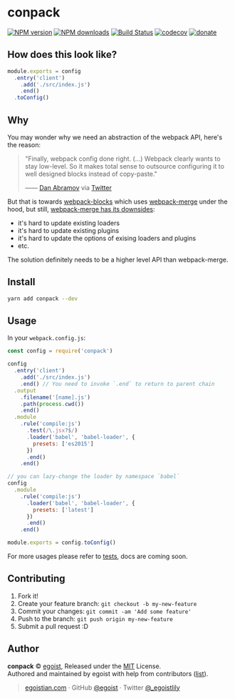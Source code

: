 # conpack

[![NPM version](https://img.shields.io/npm/v/conpack.svg?style=flat)](https://npmjs.com/package/conpack) [![NPM downloads](https://img.shields.io/npm/dm/conpack.svg?style=flat)](https://npmjs.com/package/conpack) [![Build Status](https://img.shields.io/circleci/project/egoist/conpack/master.svg?style=flat)](https://circleci.com/gh/egoist/conpack) [![codecov](https://codecov.io/gh/egoist/conpack/branch/master/graph/badge.svg)](https://codecov.io/gh/egoist/conpack)
 [![donate](https://img.shields.io/badge/$-donate-ff69b4.svg?maxAge=2592000&style=flat)](https://github.com/egoist/donate)

## How does this look like?

```js
module.exports = config
  .entry('client')
    .add('./src/index.js')
    .end()
  .toConfig()
```

## Why

You may wonder why we need an abstraction of the webpack API, here's the reason:

> "Finally, webpack config done right. (...) Webpack clearly wants to stay low-level. So it makes total sense to outsource configuring it to well designed blocks instead of copy-paste." 
>
> —— [Dan Abramov](https://github.com/gaearon) via [Twitter](https://twitter.com/dan_abramov/status/806249934399881216)

But that is towards [webpack-blocks](https://github.com/andywer/webpack-blocks) which uses [webpack-merge](https://github.com/survivejs/webpack-merge) under the hood, but still, [webpack-merge has its downsides](https://github.com/andywer/webpack-blocks/issues/34):

- it's hard to update existing loaders
- it's hard to update existing plugins
- it's hard to update the options of exising loaders and plugins
- etc.

The solution definitely needs to be a higher level API than webpack-merge.

## Install

```bash
yarn add conpack --dev
```

## Usage

In your `webpack.config.js`:

```js
const config = require('conpack')

config
  .entry('client')
    .add('./src/index.js')
    .end() // You need to invoke `.end` to return to parent chain
  .output
    .filename('[name].js')
    .path(process.cwd())
    .end()
  .module
    .rule('compile:js')
      .test(/\.jsx?$/)
      .loader('babel', 'babel-loader', {
        presets: ['es2015']
      })
      .end()
    .end()

// you can lazy-change the loader by namespace `babel`
config
  .module
    .rule('compile:js')
      .loader('babel', 'babel-loader', {
        presets: ['latest']
      })
      .end()
    .end()

module.exports = config.toConfig()
```

For more usages please refer to [tests](/test), docs are coming soon.

## Contributing

1. Fork it!
2. Create your feature branch: `git checkout -b my-new-feature`
3. Commit your changes: `git commit -am 'Add some feature'`
4. Push to the branch: `git push origin my-new-feature`
5. Submit a pull request :D


## Author

**conpack** © [egoist](https://github.com/egoist), Released under the [MIT](./LICENSE) License.<br>
Authored and maintained by egoist with help from contributors ([list](https://github.com/egoist/conpack/contributors)).

> [egoistian.com](https://egoistian.com) · GitHub [@egoist](https://github.com/egoist) · Twitter [@_egoistlily](https://twitter.com/_egoistlily)
